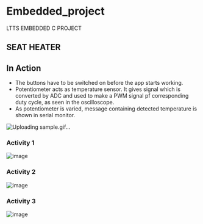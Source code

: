 # Embedded_project
LTTS EMBEDDED C PROJECT

## SEAT HEATER
## In Action

* The buttons have to be switched on before the app starts working.
* Potentiometer acts as temperature sensor. It gives signal which is converted by ADC and used to make a PWM signal pf corresponding duty cycle, as seen in the oscilloscope.
* As potentiometer is varied, message containing detected temperature is shown in serial monitor.

![Uploading sample.gif…]()


### Activity 1
![image](https://user-images.githubusercontent.com/62830313/127742809-ccd8e203-a98b-463e-878a-707ef1dd9869.png)

### Activity 2

![image](https://user-images.githubusercontent.com/62830313/127743004-4e412f0f-f462-4f22-ae13-54f3e9a92b43.png)

### Activity 3

![image](https://user-images.githubusercontent.com/80807460/116397080-c36e6800-a843-11eb-9dfd-859f93b1dd28.png)
